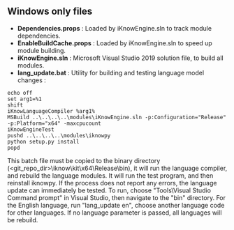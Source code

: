 ## Windows only files

- **Dependencies.props** : Loaded by iKnowEngine.sln to track module dependencies.
- **EnableBuildCache.props** : Loaded by iKnowEngine.sln to speed up module building.
- **iKnowEngine.sln** : Microsoft Visual Studio 2019 solution file, to build all modules.
- **lang_update.bat** : Utility for building and testing language model changes : 

```Shell
echo off
set arg1=%1
shift
iKnowLanguageCompiler %arg1%
MSBuild ..\..\..\..\modules\iKnowEngine.sln -p:Configuration="Release" -p:Platform="x64" -maxcpucount
iKnowEngineTest
pushd ..\..\..\..\modules\iknowpy
python setup.py install
popd
```

This batch file must be copied to the binary directory (&lt;git_repo_dir&gt;\iknow\kit\x64\Release\bin), it will run the language compiler, and rebuild the language modules. It will run the test program, and then reinstall iknowpy. If the process does not report any errors, the language update can immediately be tested.
To run, choose "Tools\Visual Studio Command prompt" in Visual Studio, then navigate to the "bin" directory. For the English language, run "lang_update en", choose another language code for other languages. If no language parameter is passed, all languages will be rebuild.
